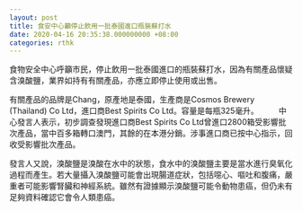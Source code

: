 ```yaml
---
layout: post
title: 食安中心籲停止飲用一批泰國進口瓶裝蘇打水
date: 2020-04-16 20:35:38.000000000 +08:00
categories: rthk
---
```


食物安全中心呼籲市民，停止飲用一批泰國進口的瓶裝蘇打水，因為有關產品懷疑含溴酸鹽，業界如持有有關產品，亦應立即停止使用或出售。

有關產品的品牌是Chang，原產地是泰國，生產商是Cosmos Brewery (Thailand) Co Ltd，進口商Best Spirits Co Ltd。容量是每瓶325毫升。
　　
中心發言人表示，初步調查發現進口商Best Spirits Co Ltd曾進口2800箱受影響批次產品，當中百多箱轉口澳門，其餘的在本港分銷。涉事進口商已按中心指示，回收受影響批次產品。

發言人又說，溴酸鹽是溴酸在水中的狀態，食水中的溴酸鹽主要是當水進行臭氧化過程而產生。若大量攝入溴酸鹽可能會出現腸道症狀，包括噁心、嘔吐和腹痛，嚴重者可能影響腎臟和神經系統。雖然有證據顯示溴酸鹽可能令動物患癌，但仍未有足夠資料確認它會令人類患癌。
